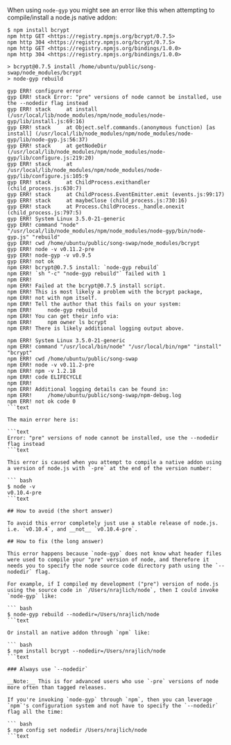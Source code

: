 When using `node-gyp` you might see an error like this when attempting to compile/install a node.js native addon:

```text
$ npm install bcrypt
npm http GET <https://registry.npmjs.org/bcrypt/0.7.5>
npm http 304 <https://registry.npmjs.org/bcrypt/0.7.5>
npm http GET <https://registry.npmjs.org/bindings/1.0.0>
npm http 304 <https://registry.npmjs.org/bindings/1.0.0>

> bcrypt@0.7.5 install /home/ubuntu/public/song-swap/node_modules/bcrypt
> node-gyp rebuild

gyp ERR! configure error
gyp ERR! stack Error: "pre" versions of node cannot be installed, use the --nodedir flag instead
gyp ERR! stack     at install (/usr/local/lib/node_modules/npm/node_modules/node-gyp/lib/install.js:69:16)
gyp ERR! stack     at Object.self.commands.(anonymous function) [as install] (/usr/local/lib/node_modules/npm/node_modules/node-gyp/lib/node-gyp.js:56:37)
gyp ERR! stack     at getNodeDir (/usr/local/lib/node_modules/npm/node_modules/node-gyp/lib/configure.js:219:20)
gyp ERR! stack     at /usr/local/lib/node_modules/npm/node_modules/node-gyp/lib/configure.js:105:9
gyp ERR! stack     at ChildProcess.exithandler (child_process.js:630:7)
gyp ERR! stack     at ChildProcess.EventEmitter.emit (events.js:99:17)
gyp ERR! stack     at maybeClose (child_process.js:730:16)
gyp ERR! stack     at Process.ChildProcess._handle.onexit (child_process.js:797:5)
gyp ERR! System Linux 3.5.0-21-generic
gyp ERR! command "node" "/usr/local/lib/node_modules/npm/node_modules/node-gyp/bin/node-gyp.js" "rebuild"
gyp ERR! cwd /home/ubuntu/public/song-swap/node_modules/bcrypt
gyp ERR! node -v v0.11.2-pre
gyp ERR! node-gyp -v v0.9.5
gyp ERR! not ok
npm ERR! bcrypt@0.7.5 install: `node-gyp rebuild`
npm ERR! `sh "-c" "node-gyp rebuild"` failed with 1
npm ERR!
npm ERR! Failed at the bcrypt@0.7.5 install script.
npm ERR! This is most likely a problem with the bcrypt package,
npm ERR! not with npm itself.
npm ERR! Tell the author that this fails on your system:
npm ERR!     node-gyp rebuild
npm ERR! You can get their info via:
npm ERR!     npm owner ls bcrypt
npm ERR! There is likely additional logging output above.

npm ERR! System Linux 3.5.0-21-generic
npm ERR! command "/usr/local/bin/node" "/usr/local/bin/npm" "install" "bcrypt"
npm ERR! cwd /home/ubuntu/public/song-swap
npm ERR! node -v v0.11.2-pre
npm ERR! npm -v 1.2.18
npm ERR! code ELIFECYCLE
npm ERR!
npm ERR! Additional logging details can be found in:
npm ERR!     /home/ubuntu/public/song-swap/npm-debug.log
npm ERR! not ok code 0
```text

The main error here is:

```text
Error: "pre" versions of node cannot be installed, use the --nodedir flag instead
```text

This error is caused when you attempt to compile a native addon using a version of node.js with `-pre` at the end of the version number:

``` bash
$ node -v
v0.10.4-pre
```text

## How to avoid (the short answer)

To avoid this error completely just use a stable release of node.js. i.e. `v0.10.4`, and __not__ `v0.10.4-pre`.

## How to fix (the long answer)

This error happens because `node-gyp` does not know what header files were used to compile your "pre" version of node, and therefore it needs you to specify the node source code directory path using the `--nodedir` flag.

For example, if I compiled my development ("pre") version of node.js using the source code in `/Users/nrajlich/node`, then I could invoke `node-gyp` like:

``` bash
$ node-gyp rebuild --nodedir=/Users/nrajlich/node
```text

Or install an native addon through `npm` like:

``` bash
$ npm install bcrypt --nodedir=/Users/nrajlich/node
```text

### Always use `--nodedir`

__Note:__ This is for advanced users who use `-pre` versions of node more often than tagged releases.

If you're invoking `node-gyp` through `npm`, then you can leverage `npm`'s configuration system and not have to specify the `--nodedir` flag all the time:

``` bash
$ npm config set nodedir /Users/nrajlich/node
```text